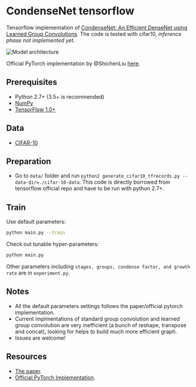 # CondenseNet tensorflow
Tensorflow implementation of [CondenseNet: An Efficient DenseNet using Learned Group Convolutions](https://arxiv.org/abs/1711.09224). The code is tested with cifar10, *inference phase not implemented yet*.

![Model architecture](https://i.imgur.com/f98IK2e.png)

Official PyTorch implementation by @ShichenLiu [here](https://github.com/ShichenLiu/CondenseNet).

## Prerequisites
- Python 2.7+ (3.5+ is recommended)
- [NumPy](http://www.numpy.org/)
- [TensorFlow 1.0+](https://www.tensorflow.org/)


## Data
- [CIFAR-10](https://www.cs.toronto.edu/~kriz/cifar.html)


## Preparation
- Go to `data/` folder and run `python2 generate_cifar10_tfrecords.py --data-dir=./cifar-10-data`. This code is directly borrowed from tensorflow official repo and have to be run with python 2.7+.


## Train
Use default parameters:
```bash
python main.py --train
```
Check out tunable hyper-parameters:
```bash
python main.py
```
Other parameters including `stages, groups, condense factor, and growth rate` are in `experiment.py`.

## Notes
- All the default parameters settings follows the paper/official pytorch implementation.
- Current implmentations of standard group convolution and learned group convolution are very inefficient (a bunch of reshape, transpose and concat), looking for helps to build much more efficient graph.
- Issues are welcome!


## Resources
- [The paper](https://arxiv.org/abs/1711.09224).
- [Official PyTorch Implementation](https://github.com/ShichenLiu/CondenseNet).
